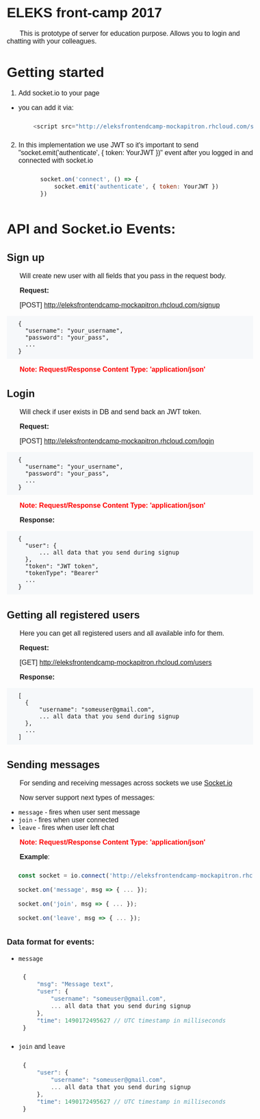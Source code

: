 # ELEKS front-camp 2017

This is prototype of server for education purpose.
Allows you to login and chatting with your colleagues.

# Getting started

1. Add socket.io to your page
  * you can add it via:
     ```javascript
        <script src="http://eleksfrontendcamp-mockapitron.rhcloud.com/socket.io/socket.io.js"></script>
     ```
2. In this implementation we use JWT so it's important to send "socket.emit('authenticate', { token: YourJWT })" event after you logged in and connected with socket.io
   ```javascript
        socket.on('connect', () => {
            socket.emit('authenticate', { token: YourJWT })
        })
   ```

# API and Socket.io Events:

## Sign up
Will create new user with all fields that you pass in the request body.


**Request:**

[POST] http://eleksfrontendcamp-mockapitron.rhcloud.com/signup
```
  {
    "username": "your_username",
    "password": "your_pass",
    ...
  }
```
<span class="warning">**Note:** Request/Response Content Type: 'application/json'</span>

## Login
Will check if user exists in DB and send back an JWT token.


**Request:**

[POST] http://eleksfrontendcamp-mockapitron.rhcloud.com/login
```
  {
    "username": "your_username",
    "password": "your_pass",
    ...
  }
```
<span class="warning">**Note:** Request/Response Content Type: 'application/json'</span>


**Response:**

```
  {
    "user": {
        ... all data that you send during signup
    },
    "token": "JWT token",
    "tokenType": "Bearer"
    ...
  }
```

## Getting all registered users
Here you can get all registered users and all available info for them.


**Request:**

[GET] http://eleksfrontendcamp-mockapitron.rhcloud.com/users

**Response:**

```
  [
    {
        "username": "someuser@gmail.com",
        ... all data that you send during signup
    },
    ...
  ]
```

## Sending messages

For sending and receiving messages across sockets
we use [Socket.io](https://github.com/socketio/socket.io)

Now server support next types of messages:

* `message` - fires when user sent message
* `join` - fires when user connected
* `leave`  - fires when user left chat

<span class="warning">**Note:** Request/Response Content Type: 'application/json'</span>

**Example**:
```javascript
  const socket = io.connect('http://eleksfrontendcamp-mockapitron.rhcloud.com');

  socket.on('message', msg => { ... });

  socket.on('join', msg => { ... });

  socket.on('leave', msg => { ... });
```

### Data format for events:
* `message`
    ```javascript
    {
        "msg": "Message text",
        "user": {
            "username": "someuser@gmail.com",
            ... all data that you send during signup
        },
        "time": 1490172495627 // UTC timestamp in milliseconds
    }
    ```
* `join` and `leave`
    ```javascript
    {
        "user": {
            "username": "someuser@gmail.com",
            ... all data that you send during signup
        },
        "time": 1490172495627 // UTC timestamp in milliseconds
    }
    ```

<style>
    body {
        font-size: 16px;
        font-family: Arial, Calibri, sans-serif;
        margin: 0;
        padding: 1em;
    }
    p {
       text-indent: 30px;
    }
    pre {
        background: #f6f8fa;
        padding: 10px;
    }

    .warning {
        font-weight: bold;
        color: red;
    }
</style>